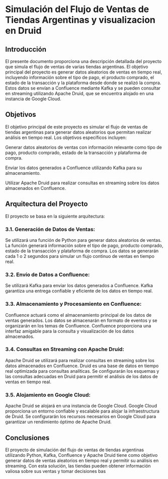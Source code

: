 # Simulación del Flujo de Ventas de Tiendas Argentinas y visualizacion en Druid

## Introducción
El presente documento proporciona una descripción detallada del proyecto que simula el flujo de ventas de varias tiendas argentinas. El objetivo principal del proyecto es generar datos aleatorios de ventas en tiempo real, incluyendo información sobre el tipo de pago, el producto comprado, el estado de la transacción y la plataforma desde donde se realizó la compra. Estos datos se envían a Confluence mediante Kafka y se pueden consultar en streaming utilizando Apache Druid, que se encuentra alojado en una instancia de Google Cloud.

## Objetivos
El objetivo principal de este proyecto es simular el flujo de ventas de tiendas argentinas para generar datos aleatorios que permitan realizar análisis en tiempo real. Los objetivos específicos incluyen:

Generar datos aleatorios de ventas con información relevante como tipo de pago, producto comprado, estado de la transacción y plataforma de compra.

Enviar los datos generados a Confluence utilizando Kafka para su almacenamiento.

Utilizar Apache Druid para realizar consultas en streaming sobre los datos almacenados en Confluence.

## Arquitectura del Proyecto
El proyecto se basa en la siguiente arquitectura:
### 3.1. Generación de Datos de Ventas:

Se utilizará una función de Python para generar datos aleatorios de ventas.
La función generará información sobre el tipo de pago, producto comprado, estado de la transacción y plataforma de compra.
Los datos se generarán cada 1 o 2 segundos para simular un flujo continuo de ventas en tiempo real.

### 3.2. Envío de Datos a Confluence:

Se utilizará Kafka para enviar los datos generados a Confluence.
Kafka garantiza una entrega confiable y eficiente de los datos en tiempo real.

### 3.3. Almacenamiento y Procesamiento en Confluence:

Confluence actuará como el almacenamiento principal de los datos de ventas generados.
Los datos se almacenarán en formato de eventos y se organizarán en los temas de Confluence.
Confluence proporciona una interfaz amigable para la consulta y visualización de los datos almacenados.

### 3.4. Consultas en Streaming con Apache Druid:

Apache Druid se utilizará para realizar consultas en streaming sobre los datos almacenados en Confluence.
Druid es una base de datos en tiempo real optimizada para consultas analíticas.
Se configurarán los esquemas y las consultas adecuadas en Druid para permitir el análisis de los datos de ventas en tiempo real.

### 3.5. Alojamiento en Google Cloud:

Apache Druid se alojará en una instancia de Google Cloud.
Google Cloud proporciona un entorno confiable y escalable para alojar la infraestructura de Druid.
Se configurarán los recursos necesarios en Google Cloud para garantizar un rendimiento óptimo de Apache Druid.

## Conclusiones
El proyecto de simulación del flujo de ventas de tiendas argentinas utilizando Python, Kafka, Confluence y Apache Druid tiene como objetivo generar datos de ventas aleatorios en tiempo real y permitir su análisis en streaming. Con esta solución, las tiendas pueden obtener información valiosa sobre sus ventas y tomar decisiones bas